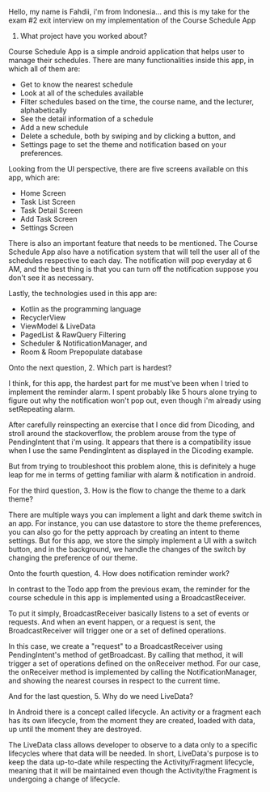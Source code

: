 Hello, my name is Fahdii, i'm from Indonesia... and this is my take for the exam #2 exit interview on my implementation of the Course Schedule App

1. What project have you worked about?

Course Schedule App is a simple android application that helps user to manage their schedules. There are many functionalities inside this app, in which all of them are:
- Get to know the nearest schedule
- Look at all of the schedules available
- Filter schedules based on the time, the course name, and the lecturer, alphabetically
- See the detail information of a schedule
- Add a new schedule
- Delete a schedule, both by swiping and by clicking a button, and
- Settings page to set the theme and notification based on your preferences.

Looking from the UI perspective, there are five screens available on this app, which are:
- Home Screen
- Task List Screen
- Task Detail Screen
- Add Task Screen
- Settings Screen

There is also an important feature that needs to be mentioned. The Course Schedule App also have a notification system that will tell the user all of the schedules respective to each day. The notification will pop everyday at 6 AM, and the best thing is that you can turn off the notification suppose you don't see it as necessary.

Lastly, the technologies used in this app are:
- Kotlin as the programming language
- RecyclerView
- ViewModel & LiveData
- PagedList & RawQuery Filtering
- Scheduler & NotificationManager, and
- Room & Room Prepopulate database

Onto the next question,
2. Which part is hardest?

I think, for this app, the hardest part for me must've been when I tried to implement the reminder alarm. I spent probably like 5 hours alone trying to figure out why the notification won't pop out, even though i'm already using setRepeating alarm.

After carefully reinspecting an exercise that I once did from Dicoding, and stroll around the stackoverflow, the problem arouse from the type of PendingIntent that i'm using. It appears that there is a compatibility issue when I use the same PendingIntent as displayed in the Dicoding example.

But from trying to troubleshoot this problem alone, this is definitely a huge leap for me in terms of getting familiar with alarm & notification in android.

For the third question,
3. How is the flow to change the theme to a dark theme?

There are multiple ways you can implement a light and dark theme switch in an app. For instance, you can use datastore to store the theme preferences, you can also go for the petty approach by creating an intent to theme settings. But for this app, we store the simply implement a UI with a switch button, and in the background, we handle the changes of the switch by changing the preference of our theme.

Onto the fourth question,
4. How does notification reminder work?

In contrast to the Todo app from the previous exam, the reminder for the course schedule in this app is implemented using a BroadcastReceiver.

To put it simply, BroadcastReceiver basically listens to a set of events or requests. And when an event happen, or a request is sent, the BroadcastReceiver will trigger one or a set of defined operations.

In this case, we create a "request" to a BroadcastReceiver using PendingIntent's method of getBroadcast. By calling that method, it will trigger a set of operations defined on the onReceiver method. For our case, the onReceiver method is implemented by calling the NotificationManager, and showing the nearest courses in respect to the current time.

And for the last question,
5. Why do we need LiveData?

In Android there is a concept called lifecycle. An activity or a fragment each has its own lifecycle, from the moment they are created, loaded with data, up until the moment they are destroyed.

The LiveData class allows developer to observe to a data only to a specific lifecycles where that data will be needed. In short, LiveData's purpose is to keep the data up-to-date while respecting the Activity/Fragment lifecycle, meaning that it will be maintained even though the Activity/the Fragment is undergoing a change of lifecycle.
